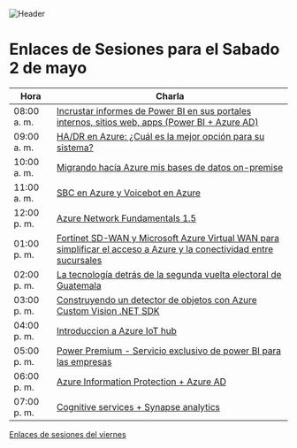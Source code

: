 ![Header](images/Header.png)
# Enlaces de Sesiones para el Sabado 2 de mayo

Hora | Charla |
--- | --- |
08:00 a. m. |	[Incrustar informes de Power BI en sus portales internos, sitios web, apps (Power BI + Azure AD)](https://bit.ly/3aN0e67)
09:00 a. m. |	[HA/DR en Azure: ¿Cuál es la mejor opción para su sistema?](https://bit.ly/2Sj9oRr)
10:00 a. m. |	[Migrando hacía Azure mis bases de datos on-premise](https://bit.ly/3bMmazj)
11:00 a. m. |	[SBC en Azure y Voicebot en Azure](https://bit.ly/2VNoqB8)
12:00 p. m. |	[Azure Network Fundamentals 1.5](https://bit.ly/2xhk8IB)
01:00 p. m. |	[Fortinet SD-WAN y Microsoft Azure Virtual WAN para simplificar el acceso a Azure y la conectividad entre sucursales](https://bit.ly/3f3QkR0)
02:00 p. m. |	[La tecnología detrás de la segunda vuelta electoral de Guatemala](https://bit.ly/3cX7ptT)
03:00 p. m. |	[Construyendo un detector de objetos con Azure Custom Vision .NET SDK](https://bit.ly/2VIuJ8R)
04:00 p. m. |	[Introduccion a Azure IoT hub](https://bit.ly/3aWtMhH)
05:00 p. m. |	[Power Premium - Servicio exclusivo de power BI para las empresas](https://bit.ly/3bLhGt3)
06:00 p. m. |	[Azure Information Protection + Azure AD ](https://bit.ly/3eXLwwh)
07:00 p. m. |	[Cognitive services + Synapse analytics](https://bit.ly/3aOzKku)

[Enlaces de sesiones del viernes](EnlacesViernes.md)
